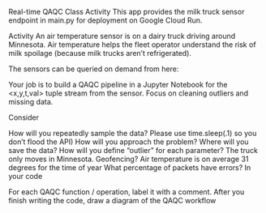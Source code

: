 Real-time QAQC Class Activity
This app provides the milk truck sensor endpoint in main.py for deployment on Google Cloud Run.

Activity
An air temperature sensor is on a dairy truck driving around Minnesota. Air temperature helps the fleet operator understand the risk of milk spoilage (because milk trucks aren’t refrigerated).

The sensors can be queried on demand from here:

Your job is to build a QAQC pipeline in a Jupyter Notebook for the <x,y,t,val> tuple stream from the sensor. Focus on cleaning outliers and missing data.

Consider

How will you repeatedly sample the data?
Please use time.sleep(.1) so you don’t flood the API)
How will you approach the problem?
Where will you save the data?
How will you define “outlier” for each parameter?
The truck only moves in Minnesota. Geofencing?
Air temperature is on average 31 degrees for the time of year
What percentage of packets have errors?
In your code


For each QAQC function / operation, label it with a comment.
After you finish writing the code, draw a diagram of the QAQC workflow
